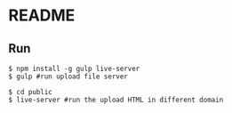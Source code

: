 # README #

## Run
```
$ npm install -g gulp live-server
$ gulp #run upload file server

$ cd public
$ live-server #run the upload HTML in different domain
```
